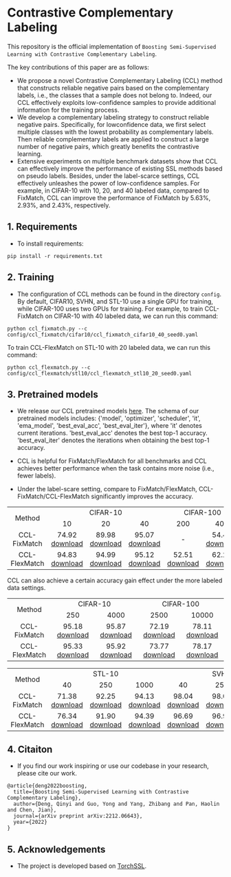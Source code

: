 # Contrastive Complementary Labeling

This repository is the official implementation of ``Boosting Semi-Supervised Learning with Contrastive Complementary Labeling``.

The key contributions of this paper are as follows:

*  We propose a novel Contrastive Complementary Labeling (CCL) method that constructs reliable negative pairs based on the complementary labels, i.e., the classes that a sample does not belong to. Indeed, our CCL effectively exploits low-confidence samples to provide additional information for the training process.
*  We develop a complementary labeling strategy to construct reliable negative pairs. Specifically, for lowconfidence data, we first select multiple classes with the lowest probability as complementary labels. Then reliable complementary labels are applied to construct a large number of negative pairs, which greatly benefits the contrastive learning.
*  Extensive experiments on multiple benchmark datasets show that CCL can effectively improve the performance of existing SSL methods based on pseudo labels. Besides, under the label-scarce settings, CCL effectively unleashes the power of low-confidence samples. For example, in CIFAR-10 with 10, 20, and 40 labeled data, compared to FixMatch, CCL can improve the performance of FixMatch by 5.63%, 2.93%, and 2.43%, respectively.

## 1. Requirements

* To install requirements: 

```
pip install -r requirements.txt
```

## 2. Training

* The configuration of CCL methods can be found in the directory ```config```. By default, CIFAR10, SVHN, and STL-10 use a single GPU for training, while CIFAR-100 uses two GPUs for training. For example, to train CCL-FixMatch on CIFAR-10 with 40 labeled data, we can run this command:

```
python ccl_fixmatch.py --c config/ccl_fixmatch/cifar10/ccl_fixmatch_cifar10_40_seed0.yaml
```
To train CCL-FlexMatch on STL-10 with 20 labeled data, we can run this command:
```
python ccl_flexmatch.py --c config/ccl_flexmatch/stl10/ccl_flexmatch_stl10_20_seed0.yaml
```

## 3. Pretrained models

* We  release our CCL pretrained models [here](https://github.com/qinyideng/ccl/releases/tag/v0.1). The schema of our pretrained models includes: {'model', 'optimizer', 'scheduler', 'it', 'ema_model', 'best_eval_acc',  'best_eval_iter'}, where 'it' denotes current iterations. 'best_eval_acc' denotes the best top-1 accuracy. 'best_eval_iter' denotes the iterations when obtaining the best top-1 accuracy.

* CCL is helpful for FixMatch/FlexMatch for all benchmarks and CCL achieves better performance when the task contains more noise (i.e., fewer labels). 

* Under the label-scare setting, compare to FixMatch/FlexMatch, CCL-FixMatch/CCL-FlexMatch significantly improves the accuracy.

<table style="text-align:center">
    <tr>
        <td rowspan="2">Method</td>
        <td colspan="3">CIFAR-10</td>
        <td colspan="2">CIFAR-100</td>
        <td colspan="2">STL-10</td>
    </tr>
    <tr>
        <td>10</td>
        <td>20</td>
        <td>40</td>
        <td>200</td>
        <td>400</td>
        <td>10</td>
        <td>20</td>
    </tr>
    <tr>
        <td>CCL-FixMatch</td>
        <td>74.92 <a href ="https://github.com/qinyideng/ccl/releases/download/v0.1/ccl_fixmatch_cifar10_10_acc.74.92.pth">download</a></td>
        <td>89.98 <a href ="https://github.com/qinyideng/ccl/releases/download/v0.1/ccl_fixmatch_cifar10_20_acc.89.98.pth">download</a></td>
        <td>95.07 <a href ="https://github.com/qinyideng/ccl/releases/download/v0.1/ccl_fixmatch_cifar10_40_acc.95.07.pth">download</a></td>
        <td>-</td>
        <td>54.41 <a href ="https://github.com/qinyideng/ccl/releases/download/v0.1/ccl_fixmatch_cifar100_400_acc.54.41.pth">download</a></td>
        <td>47.76 <a href ="https://github.com/qinyideng/ccl/releases/download/v0.1/ccl_fixmatch_stl10_10_acc.47.76.pth">download</a></td>
        <td>53.23 <a href ="https://github.com/qinyideng/ccl/releases/download/v0.1/ccl_fixmatch_stl10_20_acc.53.23.pth">download</a></td>
    </tr>
    <tr>
        <td>CCL-FlexMatch</td>
        <td>94.83 <a href ="https://github.com/qinyideng/ccl/releases/download/v0.1/ccl_flexmatch_cifar10_10_seed0_acc.94.83.pth">download</a></td>
        <td>94.99 <a href ="https://github.com/qinyideng/ccl/releases/download/v0.1/ccl_flexmatch_cifar10_20_seed0_acc.94.99.pth">download</a></td>
        <td>95.12 <a href ="https://github.com/qinyideng/ccl/releases/download/v0.1/ccl_flexmatch_cifar10_40_seed0_acc.95.12.pth">download</a></td>
        <td>52.51 <a href ="https://github.com/qinyideng/ccl/releases/download/v0.1/ccl_flexmatch_cifar100_200_seed2_acc.52.51.pth">download</a></td>
        <td>62.20 <a href ="https://github.com/qinyideng/ccl/releases/download/v0.1/ccl_flexmatch_cifar100_400_seed2_acc.62.20.pth">download</a></td>
        <td>50.98 <a href ="https://github.com/qinyideng/ccl/releases/download/v0.1/ccl_flexmatch_stl10_10_seed0_acc.50.98.pth">download</a></td>
        <td>58.36 <a href ="https://github.com/qinyideng/ccl/releases/download/v0.1/ccl_flexmatch_stl10_20_seed2_acc.58.36.pth">download</a></td>
    </tr>
</table>

CCL can also achieve a certain accuracy gain effect under the more labeled data settings.
<table style="text-align:center">
    <tr>
        <td rowspan="2">Method</td>
        <td colspan="2">CIFAR-10</td>
        <td colspan="2">CIFAR-100</td>
    </tr>
    <tr>
        <td>250</td>
        <td>4000</td>
        <td>2500</td>
        <td>10000</td>
    </tr>
    <tr>
        <td>CCL-FixMatch</td>
        <td>95.18 <a href ="https://github.com/qinyideng/ccl/releases/download/v0.1/ccl_fixmatch_cifar10_250_acc.95.18.pth">download</a></td>
        <td>95.87 <a href ="https://github.com/qinyideng/ccl/releases/download/v0.1/ccl_fixmatch_cifar10_4000_acc.95.87.pth">download</a></td>
        <td>72.19 <a href ="https://github.com/qinyideng/ccl/releases/download/v0.1/ccl_fixmatch_cifar100_2500_acc.72.19.pth">download</a></td>
        <td>78.11 <a href ="https://github.com/qinyideng/ccl/releases/download/v0.1/ccl_fixmatch_cifar100_10000_acc.78.11.pth">download</a></td>
    </tr>
    <tr>
        <td>CCL-FlexMatch</td>
        <td>95.33 <a href ="https://github.com/qinyideng/ccl/releases/download/v0.1/ccl_flexmatch_cifar10_250_acc.95.33.pth">download</a></td>
        <td>95.92 <a href ="https://github.com/qinyideng/ccl/releases/download/v0.1/ccl_flexmatch_cifar10_4000_acc.95.92.pth">download</a></td>
        <td>73.77 <a href ="https://github.com/qinyideng/ccl/releases/download/v0.1/ccl_flexmatch_cifar100_2500_acc.73.77.pth">download</a></td>
        <td>78.17 <a href ="https://github.com/qinyideng/ccl/releases/download/v0.1/ccl_flexmatch_cifar100_10000_acc.78.17.pth">download</a></td>
    </tr>
</table>


<table style="text-align:center">
    <tr>
        <td rowspan="2">Method</td>
        <td colspan="3">STL-10</td>
        <td colspan="3">SVHN</td>
    </tr>
    <tr>
        <td>40</td>
        <td>250</td>
        <td>1000</td>
        <td>40</td>
        <td>250</td>
        <td>1000</td>
    </tr>
    <tr>
        <td>CCL-FixMatch</td>
        <td>71.38 <a href ="https://github.com/qinyideng/ccl/releases/download/v0.1/ccl_fixmatch_stl10_40_acc.71.38.pth">download</a></td>
        <td>92.25 <a href ="https://github.com/qinyideng/ccl/releases/download/v0.1/ccl_fixmatch_stl10_250_acc.92.25.pth">download</a></td>
        <td>94.13 <a href ="https://github.com/qinyideng/ccl/releases/download/v0.1/ccl_fixmatch_stl10_1000_acc.94.13.pth">download</a></td>
        <td>98.04 <a href ="https://github.com/qinyideng/ccl/releases/download/v0.1/ccl_fixmatch_svhn_40_acc.98.04.pth">download</a></td>
        <td>98.04 <a href ="https://github.com/qinyideng/ccl/releases/download/v0.1/ccl_fixmatch_svhn_250_acc.98.04.pth">download</a></td>
        <td>98.11 <a href ="https://github.com/qinyideng/ccl/releases/download/v0.1/ccl_fixmatch_svhn_1000_acc.98.11.pth">download</a></td>
    </tr>
    <tr>
        <td>CCL-FlexMatch</td>
        <td>76.34 <a href ="https://github.com/qinyideng/ccl/releases/download/v0.1/ccl_flexmatch_stl10_40_seed0_acc.76.34.pth">download</a></td>
        <td>91.90 <a href ="https://github.com/qinyideng/ccl/releases/download/v0.1/ccl_flexmatch_stl10_250_seed1_acc.91.90.pth">download</a></td>
        <td>94.39 <a href ="https://github.com/qinyideng/ccl/releases/download/v0.1/ccl_flexmatch_stl10_1000_seed0_acc.94.39.pth">download</a></td>
        <td>96.69 <a href ="https://github.com/qinyideng/ccl/releases/download/v0.1/ccl_flexmatch_svhn_40_seed0_acc.96.69.pth">download</a></td>
        <td>96.91 <a href ="https://github.com/qinyideng/ccl/releases/download/v0.1/ccl_flexmatch_svhn_250_seed0_acc.96.91.pth">download</a></td>
        <td>95.64 <a href ="https://github.com/qinyideng/ccl/releases/download/v0.1/ccl_flexmatch_svhn_1000_seed1_acc.95.64.pth">download</a></td>
    </tr>
</table>



## 4. Citaiton 

* If you find our work inspiring or use our codebase in your research, please cite our work.

```
@article{deng2022boosting, 
  title={Boosting Semi-Supervised Learning with Contrastive Complementary Labeling}, 
  author={Deng, Qinyi and Guo, Yong and Yang, Zhibang and Pan, Haolin and Chen, Jian}, 
  journal={arXiv preprint arXiv:2212.06643}, 
  year={2022} 
}
```

## 5. Acknowledgements

* The project is developed based on [TorchSSL](https://github.com/TorchSSL/TorchSSL).
